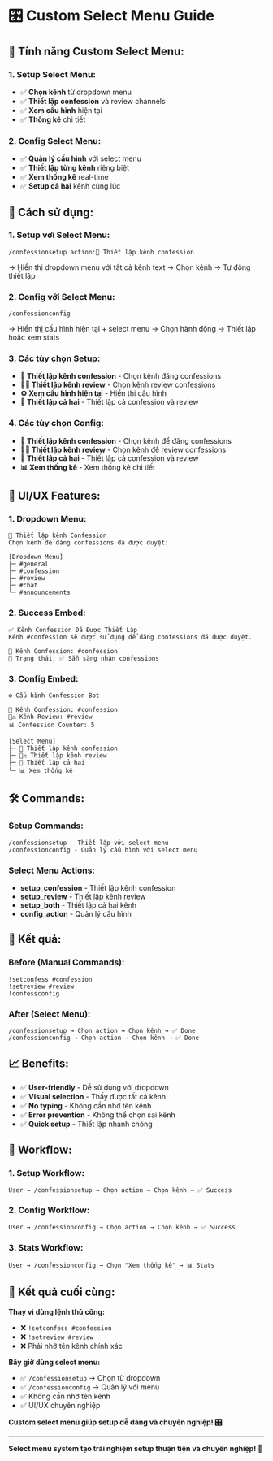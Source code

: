 # 🎛️ Custom Select Menu Guide

## 🎯 **Tính năng Custom Select Menu:**

### **1. Setup Select Menu:**
- ✅ **Chọn kênh** từ dropdown menu
- ✅ **Thiết lập confession** và review channels
- ✅ **Xem cấu hình** hiện tại
- ✅ **Thống kê** chi tiết

### **2. Config Select Menu:**
- ✅ **Quản lý cấu hình** với select menu
- ✅ **Thiết lập từng kênh** riêng biệt
- ✅ **Xem thống kê** real-time
- ✅ **Setup cả hai** kênh cùng lúc

## 🚀 **Cách sử dụng:**

### **1. Setup với Select Menu:**
```
/confessionsetup action:📝 Thiết lập kênh confession
```
→ Hiển thị dropdown menu với tất cả kênh text
→ Chọn kênh → Tự động thiết lập

### **2. Config với Select Menu:**
```
/confessionconfig
```
→ Hiển thị cấu hình hiện tại + select menu
→ Chọn hành động → Thiết lập hoặc xem stats

### **3. Các tùy chọn Setup:**
- **📝 Thiết lập kênh confession** - Chọn kênh đăng confessions
- **👨‍⚖️ Thiết lập kênh review** - Chọn kênh review confessions  
- **⚙️ Xem cấu hình hiện tại** - Hiển thị cấu hình
- **🔄 Thiết lập cả hai** - Thiết lập cả confession và review

### **4. Các tùy chọn Config:**
- **📝 Thiết lập kênh confession** - Chọn kênh để đăng confessions
- **👨‍⚖️ Thiết lập kênh review** - Chọn kênh để review confessions
- **🔄 Thiết lập cả hai** - Thiết lập cả confession và review
- **📊 Xem thống kê** - Xem thống kê chi tiết

## 🎨 **UI/UX Features:**

### **1. Dropdown Menu:**
```
📝 Thiết lập kênh Confession
Chọn kênh để đăng confessions đã được duyệt:

[Dropdown Menu]
├─ #general
├─ #confession
├─ #review
├─ #chat
└─ #announcements
```

### **2. Success Embed:**
```
✅ Kênh Confession Đã Được Thiết Lập
Kênh #confession sẽ được sử dụng để đăng confessions đã được duyệt.

📝 Kênh Confession: #confession
🎯 Trạng thái: ✅ Sẵn sàng nhận confessions
```

### **3. Config Embed:**
```
⚙️ Cấu hình Confession Bot

📝 Kênh Confession: #confession
👨‍⚖️ Kênh Review: #review
📊 Confession Counter: 5

[Select Menu]
├─ 📝 Thiết lập kênh confession
├─ 👨‍⚖️ Thiết lập kênh review
├─ 🔄 Thiết lập cả hai
└─ 📊 Xem thống kê
```

## 🛠️ **Commands:**

### **Setup Commands:**
```
/confessionsetup - Thiết lập với select menu
/confessionconfig - Quản lý cấu hình với select menu
```

### **Select Menu Actions:**
- **setup_confession** - Thiết lập kênh confession
- **setup_review** - Thiết lập kênh review
- **setup_both** - Thiết lập cả hai kênh
- **config_action** - Quản lý cấu hình

## 🎯 **Kết quả:**

### **Before (Manual Commands):**
```
!setconfess #confession
!setreview #review
!confessconfig
```

### **After (Select Menu):**
```
/confessionsetup → Chọn action → Chọn kênh → ✅ Done
/confessionconfig → Chọn action → Chọn kênh → ✅ Done
```

## 📈 **Benefits:**

- ✅ **User-friendly** - Dễ sử dụng với dropdown
- ✅ **Visual selection** - Thấy được tất cả kênh
- ✅ **No typing** - Không cần nhớ tên kênh
- ✅ **Error prevention** - Không thể chọn sai kênh
- ✅ **Quick setup** - Thiết lập nhanh chóng

## 🔄 **Workflow:**

### **1. Setup Workflow:**
```
User → /confessionsetup → Chọn action → Chọn kênh → ✅ Success
```

### **2. Config Workflow:**
```
User → /confessionconfig → Chọn action → Chọn kênh → ✅ Success
```

### **3. Stats Workflow:**
```
User → /confessionconfig → Chọn "Xem thống kê" → 📊 Stats
```

## 🎉 **Kết quả cuối cùng:**

**Thay vì dùng lệnh thủ công:**
- ❌ `!setconfess #confession`
- ❌ `!setreview #review`
- ❌ Phải nhớ tên kênh chính xác

**Bây giờ dùng select menu:**
- ✅ `/confessionsetup` → Chọn từ dropdown
- ✅ `/confessionconfig` → Quản lý với menu
- ✅ Không cần nhớ tên kênh
- ✅ UI/UX chuyên nghiệp

**Custom select menu giúp setup dễ dàng và chuyên nghiệp! 🎛️**

---

**Select menu system tạo trải nghiệm setup thuận tiện và chuyên nghiệp! 🚀** 